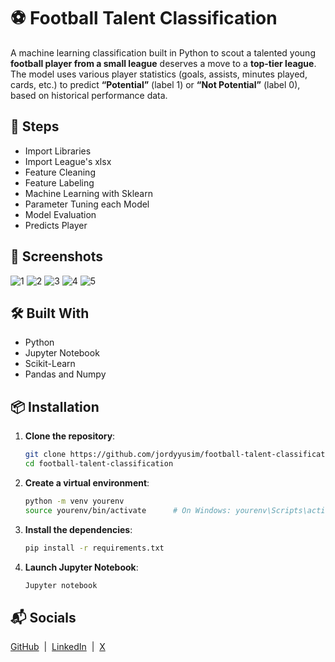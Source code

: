 # ⚽ Football Talent Classification

A machine learning classification built in Python to scout a talented young **football player from a small league** deserves a move to a **top-tier league**.
The model uses various player statistics (goals, assists, minutes played, cards, etc.) to predict **“Potential”** (label 1) or **“Not Potential”** (label 0), based on historical performance data.

## 🌟 Steps

- Import Libraries
- Import League's xlsx
- Feature Cleaning
- Feature Labeling
- Machine Learning with Sklearn
- Parameter Tuning each Model
- Model Evaluation
- Predicts Player

## 📸 Screenshots

![1](screenshots/info.png)
![2](screenshots/report.png)
![3](screenshots/crossval.png)
![4](screenshots/result_indo_league.png)
![5](screenshots/result_single_player.png)

## 🛠️ Built With

- Python
- Jupyter Notebook
- Scikit-Learn
- Pandas and Numpy

## 📦 Installation

1. **Clone the repository**:

    ```bash
    git clone https://github.com/jordyyusim/football-talent-classification.git
    cd football-talent-classification 
    ```

2. **Create a virtual environment**:

    ```bash
    python -m venv yourenv
    source yourenv/bin/activate      # On Windows: yourenv\Scripts\activate
    ```

3. **Install the dependencies**:

    ```bash
    pip install -r requirements.txt
    ```

4.  **Launch Jupyter Notebook**:

    ```bash
    Jupyter notebook
    ```   

## 📬 Socials

[GitHub](https://github.com/jordyyusim) &nbsp;|&nbsp;
[LinkedIn](https://linkedin.com/in/jordyyusim) &nbsp;|&nbsp;
[X](https://x.com/jordyyusim)
